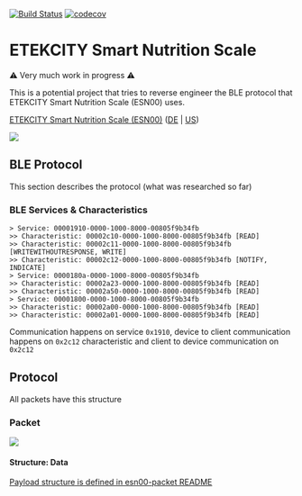 [![Build Status](https://img.shields.io/endpoint.svg?url=https%3A%2F%2Factions-badge.atrox.dev%2Fhertzg%2Fetekcity%2Fbadge%3Fref%3Dmaster&style=flat)](https://actions-badge.atrox.dev/hertzg/etekcity/goto?ref=master)
[![codecov](https://codecov.io/gh/hertzg/node-net-keepalive/branch/master/graph/badge.svg)](https://codecov.io/gh/hertzg/node-net-keepalive)

# ETEKCITY Smart Nutrition Scale

:warning: Very much work in progress :warning:

This is a potential project that tries to reverse engineer the BLE protocol that ETEKCITY Smart Nutrition Scale (ESN00)
uses.

[ETEKCITY Smart Nutrition Scale (ESN00)](https://www.etekcity.com/product/100334) ([DE](https://www.amazon.de/gp/product/B07RJV9QPF)
| [US](https://www.amazon.com/Etekcity-ESN00-Nutrition-Counting-Bluetooth/dp/B07FCZSC41))

![](https://image.etekcity.com/thumb/201810/28/7f248c75a139b66b9d0e6b081c25a0a1.jpg)

## BLE Protocol

This section describes the protocol (what was researched so far)

### BLE Services & Characteristics

```text
> Service: 00001910-0000-1000-8000-00805f9b34fb
>> Characteristic: 00002c10-0000-1000-8000-00805f9b34fb [READ]
>> Characteristic: 00002c11-0000-1000-8000-00805f9b34fb [WRITEWITHOUTRESPONSE, WRITE]
>> Characteristic: 00002c12-0000-1000-8000-00805f9b34fb [NOTIFY, INDICATE]
> Service: 0000180a-0000-1000-8000-00805f9b34fb
>> Characteristic: 00002a23-0000-1000-8000-00805f9b34fb [READ]
>> Characteristic: 00002a50-0000-1000-8000-00805f9b34fb [READ]
> Service: 00001800-0000-1000-8000-00805f9b34fb
>> Characteristic: 00002a00-0000-1000-8000-00805f9b34fb [READ]
>> Characteristic: 00002a01-0000-1000-8000-00805f9b34fb [READ]
```

Communication happens on service `0x1910`, device to client communication happens on `0x2c12` characteristic and client
to device communication on `0x2c12`

## Protocol

All packets have this structure

### Packet

![](https://kroki.io/packetdiag/svg/eNorSEzOTi1JyUxMV6jmUlAw0DW2UvBITUxJLbJWQAL6-grO-XnFJYl5JVYKBhVpqalpyQaJRkAdJlYKIZUFqQrRRfkliSWptkbmBrHWEB0BYLPB0kCFplYKPql56SUZaEqBCl0SSxKBkkA5oDotCDc6JzXP1jTWGtkJIAmwCmcPbwwLIY7MSE3OLi7N5arlAgALMjve)

#### Structure: Data

[Payload structure is defined in esn00-packet README](packages/esn00-packet/README.md)

